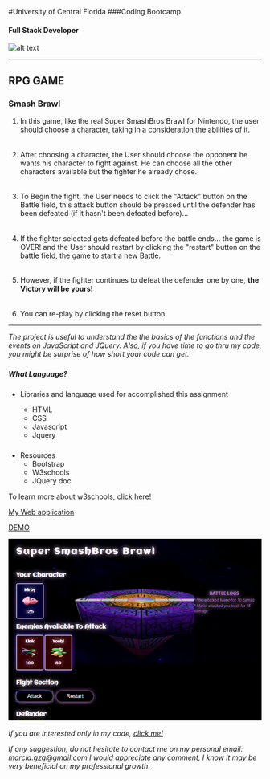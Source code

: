 #University of Central Florida
###Coding Bootcamp 
#### Full Stack Developer 
![alt text](https://portfolium1.cloudimg.io/s/crop/128x128/https://cdn.portfolium.com/ugcs3%2Fedu%2F9tDF4wvqRdewUvBbZ97x_PegasusBrightGold150x150.png "Logo Title Text 1")
- - - - - - - - - - - - - - - - - - - - - - - - - - - - - - - - - - - - - - - - -

## RPG GAME
### Smash Brawl


1. In this game, like the real Super SmashBros Brawl for Nintendo, the user should choose a character, taking in a consideration the abilities of it.
######
2. After choosing a character, the User should choose the opponent he wants his character to fight against. He can choose all the other characters available but the fighter he already chose. 
######
3. To Begin the fight, the User needs to click the "Attack" button on the Battle field, this attack button should be pressed until the defender has been defeated (if it hasn't been defeated before)...
######
4. If the fighter selected gets defeated before the battle ends... the game is OVER! and the User should restart by clicking the "restart" button on the battle field, the game to start a new Battle.
######
5. However, if the fighter continues to defeat the defender one by one, **the Victory will be yours!**
######
6. You can re-play by clicking the reset button.

- - - - - 
*The project is useful to understand the the basics of the functions and the events on JavaScript and JQuery. Also, if you have time to go thru my code, you might be surprise of how short your code can get.*
###

##### What Language?

*  Libraries and language used for accomplished this assignment 

    * HTML
    * CSS
    * Javascript
    * Jquery
###
* Resources
    * Bootstrap 
    * W3schools
    * JQuery doc 

To learn more about w3schools, click [here!](https://www.w3schools.com/)



[My Web application]( https://marciagzq.github.io/Smash-Brawl/.)

[DEMO](https://drive.google.com/file/d/1RuF2JDboaspr6HtVW6MTWIg7RiaTuzG9/view)


![This](./images/smash.png)

*If you are interested only in my code, [click me!](https://github.com/Marciagzq/Smash-Brawl)*

*If any suggestion, do not hesitate to contact me on my personal email: marcia.gzq@gmail.com
I would appreciate any comment, I know it may be very beneficial on my professional growth.*


